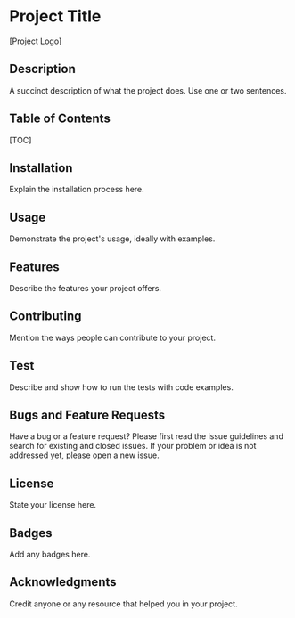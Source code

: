 # Project Title 

[Project Logo]

## Description 

A succinct description of what the project does. Use one or two sentences.

## Table of Contents

[TOC]

## Installation 

Explain the installation process here.

## Usage 

Demonstrate the project's usage, ideally with examples.

## Features 

Describe the features your project offers.

## Contributing 

Mention the ways people can contribute to your project.

## Test

Describe and show how to run the tests with code examples.

## Bugs and Feature Requests

Have a bug or a feature request? Please first read the issue guidelines and search for existing and closed issues. If your problem or idea is not addressed yet, please open a new issue.

## License 

State your license here.

## Badges

Add any badges here.

## Acknowledgments

Credit anyone or any resource that helped you in your project.
